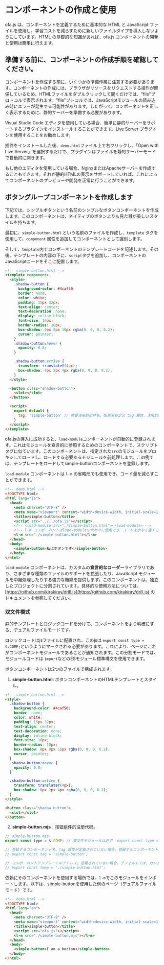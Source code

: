 # コンポーネントの作成と使用

ofa.js は、コンポーネントを定義するために基本的な HTML と JavaScript ファイルを使用し、学習コストを減らすために新しいファイルタイプを導入しないようにしています。HTML の基礎的な知識があれば、ofa.js コンポーネントの開発と使用は簡単に行えます。

## 準備する前に、コンポーネントの作成手順を確認してください。

コンポーネントを作成する前に、いくつかの準備作業に注意する必要があります。コンポーネントの作成には、ブラウザがリソースをリクエストする操作が関係しているため、HTMLファイルをダブルクリックして開くだけでは、"file"プロトコルで表示されます。"file"プトコルでは、JavaScriptモジュールの読み込み時にエラーが発生する可能性があります。したがって、コンポーネントを正しく表示するために、静的サーバーを準備する必要があります。

Visual Studio Code エディタを使用している場合、簡単に静的サーバーをサポートするプラグインをインストールすることができます。[Live Server](https://marketplace.visualstudio.com/items?itemName=ritwickdey.LiveServer) プラグインを使用することをお勧めします。

插件をインストールした後、`demo.html`ファイル上で右クリックし、「Open with Live Server」を選択するだけで、プラグインはファイルを静的サーバーモードで自動的に開きます。

もし他のエディタを使用している場合、NginxまたはApacheサーバーを作成することもできます。それが静的HTMLの表示をサポートしていれば、これによってコンポーネントのプレビューや開発を正常に行うことができます。

## ボタングループコンポーネントを作成します

下記では、シンプルボタンという名前のシンプルなボタンコンポーネントを作成します。このコンポーネントは、ネイティブのボタンよりも見た目が美しいスタイルを持ちます。

最初に、`simple-button.html` という名前のファイルを作成し、`template` タグを使用して、`component` 属性を追加してコンポーネントとして識別します。

そして、`template`内でコンポーネントのテンプレートコードを記述します。その後、テンプレートの内容の下に、`script`タグを追加し、コンポーネントのJavaScriptコードをそこに配置します。

```html
<!-- simple-button.html -->
<template component>
  <style>
    .shadow-button {
      background-color: #4caf50;
      border: none;
      color: white;
      padding: 15px 32px;
      text-align: center;
      text-decoration: none;
      display: inline-block;
      font-size: 16px;
      border-radius: 10px;
      box-shadow: 0px 8px 16px rgba(0, 0, 0, 0.2);
      cursor: pointer;
    }
    .shadow-button:hover {
      opacity: 0.8;
    }

    .shadow-button:active {
      transform: translateY(4px);
      box-shadow: 0px 2px 4px rgba(0, 0, 0, 0.2);
    }
  </style>

  <button class="shadow-button">
    <slot></slot>
  </button>

  <script>
    export default {
      tag: 'simple-button' // 需要注册的组件名，如果没有定义 tag 属性，注册的组件名与文件名保持一致
    }
  </script>
</template>
```

ofa.jsの導入に成功すると、`load-module`コンポーネントが自動的に登録されます。これはモジュールを宣言的に参照するためのコンポーネントで、スクリプトタグに似ています。このコンポーネントは、指定された`src`のモジュールをプロキシしてロードし、ロードする必要あるモジュールを前処理します。この例では、テンプレートをロードしてsimple-buttonコンポーネントを登録します。

`load-module` コンポーネントは `l-m` の省略形でも使用でき、コード量を減らすことができます。

```html
<!-- demo.html -->
<!DOCTYPE html>
<html lang="ja">
  <head>
    <meta charset="UTF-8" />
    <meta name="viewport" content="width=device-width, initial-scale=1.0" />
    <title>simple-button</title>
    <script src="../../ofa.js"></script>
    <!-- <load-module src="./simple-button.html"></load-module> -->
    <!-- l-m コンポーネントはload-moduleの代わりに使用でき、コードを少なく書くことができます -->
    <l-m src="./simple-button.html"></l-m>
  </head>
  <body>
    <simple-button>私はボタンです</simple-button>
  </body>
</html>
```

`load-module` コンポーネントは、カスタムの**宣言的なローダー**ライブラリであり、さまざまな種類のファイルのサポートを拡張したり、JavaScript モジュールを中継処理したりする強力な機能を提供します。このコンポーネントは、独立したプロジェクトに分割されています。具体的な使用方法については、[https://github.com/kirakiray/drill.js](https://github.com/kirakiray/drill.js) のドキュメントを参照してください。

### 双文件模式

静的テンプレートとロジックコードを分けて、コンポーネントをより明確にする、デュアルファイルモードです。

ロジックコードはjsファイルに配置され、このjsは `export const type = $.COMP;`というようにマークされる必要があります。これにより、ページにこれがコンポーネントモジュールであることが通知されます。この分割モードでは、モジュールコードは `import`などのESモジュール標準構文を使用できます。

ボタンコンポーネントは2つのファイルで構成されます。

1. **simple-button.html**: ボタンコンポーネントのHTMLテンプレートとスタイル。

```html
<!-- simple-button.html -->
<style>
  .shadow-button {
    background-color: #4caf50;
    border: none;
    color: white;
    padding: 15px 32px;
    text-align: center;
    text-decoration: none;
    display: inline-block;
    font-size: 16px;
    border-radius: 10px;
    box-shadow: 0px 8px 16px rgba(0, 0, 0, 0.2);
    cursor: pointer;
  }
  .shadow-button:hover {
    opacity: 0.8;
  }

  .shadow-button:active {
    transform: translateY(4px);
    box-shadow: 0px 2px 4px rgba(0, 0, 0, 0.2);
  }
</style>

<button class="shadow-button">
  <slot></slot>
</button>
```

2. **simple-button.mjs**：按钮组件的注册代码。

```javascript
// simple-button.mjs
export const type = $.COMP; // 双文件モジュールは必ず `export const type = $.COMP` を持つ必要があります。

// 登録するコンポーネント名。tag 属性が定義されていない場合、登録するコンポーネント名はファイル名と同じになります。
// export const tag = 'simple-button';

// コンポーネントテンプレートのアドレス。定義されていない場合、デフォルトでは、カレントモジュールと同じディレクトリにある、コンポーネントと同じ名前のhtmlファイルを読み込みます。
// export const temp = './simple-button.html';
```

依赖にそのコンポーネントを使用する場所では、`l-m`でこのモジュールをインポートします。以下は、simple-buttonを使用した例のページ（デュアルファイルモード）です。

```html
<!-- demo.html -->
<!DOCTYPE html>
<html lang="en">
  <head>
    <meta charset="UTF-8" />
    <meta name="viewport" content="width=device-width, initial-scale=1.0" />
    <title>simple-button</title>
    <script src="ofa.js"></script>
    <l-m src="./simple-button.mjs"></l-m> 
  </head>
  <body>
    <simple-button>I am a button</simple-button>
  </body>
</html>
```